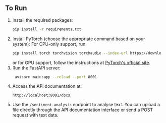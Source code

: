 ## To Run
1. Install the required packages:
   ```bash
   pip install -r requirements.txt
   ```
2. Install PyTorch (choose the appropriate command based on your system):
   For CPU-only support, run:
   ```bash
   pip install torch torchvision torchaudio --index-url https://download.pytorch.org/whl/cpu
   ```
   or for GPU support, follow the instructions at [PyTorch's official site](https://pytorch.org/get-started/locally/).
3. Run the FastAPI server:
   ```bash
    uvicorn main:app --reload --port 8001
    ```
4. Access the API documentation at:
   ```
   http://localhost:8001/docs
   ```
5. Use the `/sentiment-analysis` endpoint to analyse text. You can upload a file directly through the API documentation interface or send a POST request with text data.